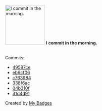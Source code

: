 <img src="https://my-badges.github.io/my-badges/morning-commits.png" alt="I commit in the morning." title="I commit in the morning." width="128">
<strong>I commit in the morning.</strong>
<br><br>

Commits:

- <a href="https://github.com/mmichie/m28/commit/49597ce354c8d1c90aa47a360bed179431b40ab3">49597ce</a>
- <a href="https://github.com/mmichie/m28/commit/eb6cf06441a701ec9eeecf4e7c42a487e46c149c">eb6cf06</a>
- <a href="https://github.com/mmichie/m28/commit/c763984b1ad9334e965f627d41c60c3d5e280913">c763984</a>
- <a href="https://github.com/mmichie/m28/commit/338f6ac47bffb49c7de553d189439d952d16fe7b">338f6ac</a>
- <a href="https://github.com/mmichie/fishjelly/commit/04b310ff4d37cefe47081ad8b8ecb35140ca85c2">04b310f</a>
- <a href="https://github.com/mmichie/fishjelly/commit/31d4d9181dcfa45da0ebe3297024cee977fafb99">31d4d91</a>


Created by <a href="https://github.com/my-badges/my-badges">My Badges</a>